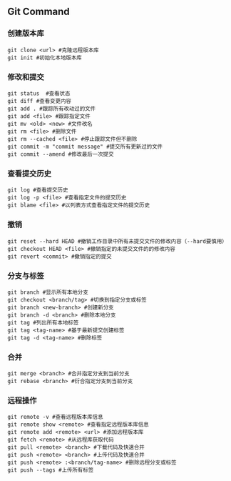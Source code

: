 ## Git Command###  创建版本库```gitgit clone <url> #克隆远程版本库git init #初始化本地版本库```### 修改和提交```gitgit status  #查看状态git diff #查看变更内容git add . #跟踪所有改动过的文件git add <file> #跟踪指定文件git mv <old> <new> #文件改名git rm <file> #删除文件git rm --cached <file> #停止跟踪文件但不删除git commit -m "commit message" #提交所有更新过的文件git commit --amend #修改最后一次提交```### 查看提交历史```gitgit log #查看提交历史git log -p <file> #查看指定文件的提交历史
git blame <file> #以列表方式查看指定文件的提交历史```### 撤销```gitgit reset --hard HEAD #撤销工作目录中所有未提交文件的修改内容（--hard要慎用）git checkout HEAD <file> #撤销指定的未提交文件的的修改内容git revert <commit> #撤销指定的提交```###  分支与标签```gitgit branch #显示所有本地分支git checkout <branch/tag> #切换到指定分支或标签git branch <new-branch> #创建新分支git branch -d <branch> #删除本地分支git tag #列出所有本地标签git tag <tag-name> #基于最新提交创建标签git tag -d <tag-name> #删除标签```### 合并```gitgit merge <branch> #合并指定分支到当前分支git rebase <branch> #衍合指定分支到当前分支```### 远程操作```gitgit remote -v #查看远程版本库信息git remote show <remote> #查看指定远程版本库信息git remote add <remote> <url> #添加远程版本库git fetch <remote> #从远程库获取代码git pull <remote> <branch> #下载代码及快速合并git push <remote> <branch> #上传代码及快速合并git push <remote> :<branch/tag-name> #删除远程分支或标签git push --tags #上传所有标签```